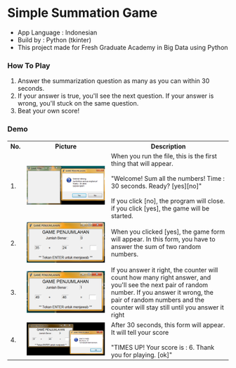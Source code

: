 # Simple Summation Game
<ul>
  <li>App Language : Indonesian</li>
  <li>Build by : Python (tkinter)</li>
  <li>This project made for Fresh Graduate Academy in Big Data using Python</li>
</ul>

<h3>How To Play</h3>
<ol>
  <li>Answer the summarization question as many as you can within 30 seconds.</li>
  <li>If your answer is true, you'll see the next question. If your answer is wrong, you'll stuck on the same question.</li>
  <li>Beat your own score!</li>
</ol>

<h3>Demo</h3>
<table>
  <tr>
    <th>No.</th>
    <th>Picture</th>
    <th>Description</th>
  </tr>
  <tr>
    <td>1.</td>
    <td><img src="https://github.com/NissaMutia/mini-game-penjumlahan/blob/main/start.png"</td>
    <td>When you run the file, this is the first thing that will appear. <br><br>"Welcome! Sum all the numbers! Time : 30 seconds. Ready? [yes][no]"<br><br>If you click [no], the program will close. if you click [yes], the game will be started.</td>
  </tr>
  <tr>
    <td>2.</td>
    <td><img src="https://github.com/NissaMutia/mini-game-penjumlahan/blob/main/game_form.png"</td>
    <td>When you clicked [yes], the game form will appear. In this form, you have to answer the sum of two random numbers.</td>
  </tr>
  <tr>
    <td>3.</td>
    <td><img src="https://github.com/NissaMutia/mini-game-penjumlahan/blob/main/answer.png"></td>
    <td>If you answer it right, the counter will count how many right answer, and you'll see the next pair of random number. If you answer it wrong, the pair of random numbers and the counter will stay still until you answer it right</td>
  </tr>
  <tr>
    <td>4.</td>
    <td><img src="https://github.com/NissaMutia/mini-game-penjumlahan/blob/main/finish.png"></td>
    <td>After 30 seconds, this form will appear. It will tell your score<br><br>"TIMES UP! Your score is : 6. Thank you for playing. [ok]"</td>
  </tr>
</table>
